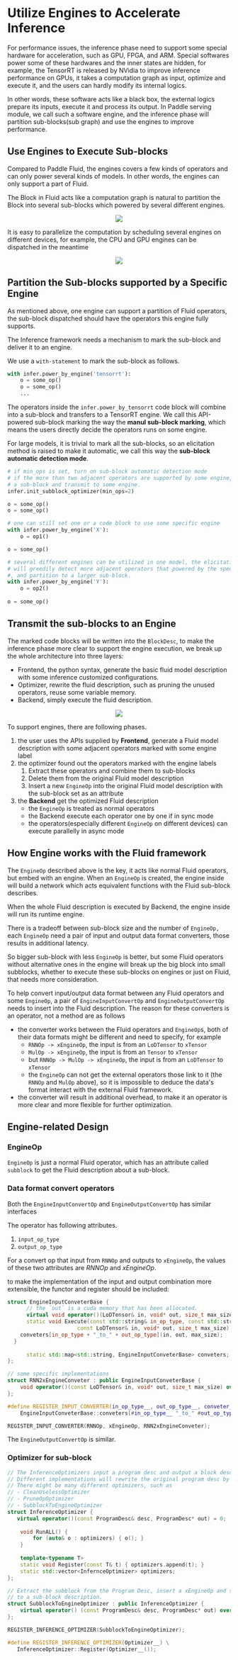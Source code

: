 # Utilize Engines to Accelerate Inference

For performance issues, the inference phase need to support some special hardware for acceleration, 
such as GPU, FPGA, and ARM.
Special softwares power some of these hardwares and the inner states are hidden, for example, the TensorRT is released by NVidia to improve inference performance on GPUs, it takes a computation graph as input, 
optimize and execute it, and the users can hardly modify its internal logics. 

In other words, these software acts like a black box, the external logics prepare its inputs, execute it and process its output. 
In Paddle serving module, we call such a software engine, and the inference phase will partition sub-blocks(sub graph) and use the engines to improve performance.

## Use Engines to Execute Sub-blocks

Compared to Paddle Fluid, the engines covers a few kinds of operators and can only power several kinds of models. In other words, the engines can only support a part of Fluid.

The Block in Fluid acts like a computation graph is natural to partition the Block into several sub-blocks which powered by several different engines.

<p align="center">

<img src="./images/inference engine.jpg"/>

</p>

It is easy to parallelize the computation by scheduling several engines on different devices, for example, the CPU and GPU engines can be dispatched in the meantime

<p align="center">

<img src="./images/parallel engine.png"/>

</p>



## Partition the Sub-blocks supported by a Specific Engine

As mentioned above, one engine can support a partition of Fluid operators, the sub-block dispatched should have the operators this engine fully supports.

The Inference framework needs a mechanism to mark the sub-block and deliver it to an engine.

We use a `with-statement` to mark the sub-block as follows.

```python
with infer.power_by_engine('tensorrt'):
    o = some_op()
    o = some_op()
    ...
```

The operators inside the `infer.power_by_tensorrt` code block will combine into a sub-block and transfers to a TensorRT engine. We call this API-powered sub-block marking the way the **manul sub-block marking**, which means the users directly decide the operators runs on some engine.

For large models, it is trivial to mark all the sub-blocks, so an elicitation method is raised to make it automatic, we call this way the **sub-block automatic detection mode**.

```python
# if min_ops is set, turn on sub-block automatic detection mode
# if the more than two adjacent operators are supported by some engine, combine them to 
# a sub-block and transmit to some engine.
infer.init_subblock_optimizer(min_ops=2)

o = some_op()
o = some_op()

# one can still set one or a code block to use some specific engine
with infer.power_by_engine('X'):
    o = op1()

o = some_op()

# several different engines can be utilized in one model, the elicitation method 
# will greedily detect more adjacent operators that powered by the specified engine,
#, and partition to a larger sub-block.
with infer.power_by_engine('Y'):
    o = op2()
  
o = some_op()
```

## Transmit the sub-blocks to an Engine

The marked code blocks will be written into the `BlockDesc`, to make the inference phase more clear to support the engine execution, we break up the whole architecture into three layers:

- Frontend, the python syntax, generate the basic fluid model description with some inference customized configurations.
- Optimizer, rewrite the fluid description, such as pruning the unused operators, reuse some variable memory.
- Backend, simply execute the fluid description.

<p align="center">

<img src="images/inference architecture.png"/>

</p>

To support engines, there are following phases.

1. the user uses the APIs supplied by **Frontend**, generate a Fluid model description with some adjacent operators marked with some engine label
2. the optimizer found out the operators marked with the engine labels
   1. Extract these operators and combine them to sub-blocks
   2. Delete them from the original Fluid model description
   3. Insert a new `EngineOp` into the original Fluid model description with the sub-block set as an attribute
3. the **Backend** get the optimized Fluid description
   - the `EngineOp` is treated as normal operators
   - the Backend execute each operator one by one if in sync mode
   - the operators(especially different `EngineOp` on different devices) can execute parallelly in async mode

## How Engine works with the Fluid framework

The `EngineOp` described above is the key, it acts like normal Fluid operators, but embed with an engine. When an `EngineOp` is created, the engine inside will build a network which acts equivalent functions with the Fluid sub-block describes.

When the whole Fluid description is executed by Backend, the engine inside will run its runtime engine.

There is a tradeoff between sub-block size and the number of `EngineOp,` each `EngineOp` need a pair of input and output data format converters, those results in additional latency. 

So bigger sub-block with less `EngineOp` is better, but some Fluid operators without alternative ones in the engine will break up the big block into small subblocks, whether to execute these sub-blocks on engines or just on Fluid, that needs more consideration.

To help convert input/output data format between any Fluid operators and some `EngineOp`, a pair of `EngineInputConvertOp` and `EngineOutputConvertOp` needs to insert into the Fluid description. The reason for these converters is an operator, not a method are as follows

- the converter works between the Fluid operators and `EngineOp`s, both of their data formats might be different and need to specify, for example
  - `RNNOp -> xEngineOp`, the input is from an `LoDTensor` to `xTensor`
  - `MulOp -> xEngineOp`, the input is from an `Tensor` to `xTensor`
  - but `RNNOp -> MulOp -> xEngineOp`, the input is from an `LoDTensor` to `xTensor`
  - the `EngineOp` can not get the external operators those link to it (the `RNNOp` and `MulOp` above), so it is impossible to deduce the data's format interact with the external Fluid framework.
- the converter will result in additional overhead, to make it an operator is more clear and more flexible for further optimization.

## Engine-related Design

###  EngineOp                                                                                                                                                                                                                                                                                                                                                                                                                                                                                                                                                                                                                                                                                                                                                                                                                                                                                                                        

`EngineOp` is just a normal Fluid operator, which has an attribute called `subblock` to get the Fluid description about a sub-block.

### Data format convert operators

Both the `EngineInputConvertOp` and `EngineOutputConvertOp` has similar interfaces

The operator has following attributes.

1. `input_op_type` 
2. `output_op_type`

For a convert op that input from `RNNOp` and outputs to `xEngineOp`, the values of these two attributes are *RNNOp* and *xEngineOp*.

to make the implementation of the input and output combination more extensible, the functor and register should be included:

```c++
struct EngineInputConveterBase {
      // the `out` is a cuda memory that has been allocated.
      virtual void operator()(LoDTensor& in, void* out, size_t max_size) = 0;
      static void Execute(const std::string& in_op_type, const std::string& out_op_type,
                      const LoDTensor& in, void* out, size_t max_size) {
    conveters[in_op_type + "_to_" + out_op_type](in, out, max_size);
  }
  
      static std::map<std::string, EngineInputConveterBase> conveters;
};

// some specific implementations
struct RNN2xEngineConveter : public EngineInputConveterBase {
    void operator()(const LoDTensor& in, void* out, size_t max_size) override;
};

#define REGISTER_INPUT_CONVERTER(in_op_type__, out_op_type__, conveter__) \
    EngineInputConveterBase::conveters[#in_op_type__ "_to_" #out_op_type__] = conveter__();

REGISTER_INPUT_CONVERTER(RNNOp, xEngineOp, RNN2xEngineConveter);
```

The `EngineOutputConvertOp` is similar.

### Optimizer for sub-block

```c++
// The InferenceOptimizers input a program desc and output a block desc.
// Different implementations will rewrite the original program desc by different logics.
// There might be many different optimizers, such as
// - CleanUselessOptimizer
// - PruneOpOptimizer
// - SubblockToEngineOptimizer
struct InferenceOptimizer {
   virtual operator()(const ProgramDesc& desc, ProgramDesc* out) = 0;
    
    void RunALL() {
        for (auto& o : optimizers) { o(); }
    }
    
    template<typename T>
    static void Register(const T& t) { optimizers.append(t); }
    static std::vector<InfernceOptimizer> optimizers;
};

// Extract the subblock from the Program Desc, insert a xEngineOp and set its attribute
// to a sub-block description.
struct SubblockToEngineOptimizer : public InferenceOptimizer {
    virtual operator() (const ProgramDesc& desc, ProgramDesc* out) override;
};

REGISTER_INFERENCE_OPTIMIZER(SubblockToEngineOptimizer);

#define REGISTER_INFERENCE_OPTIMIZER(Optimizer__) \
   InferenceOptimizer::Register(Optimizer__());
```


